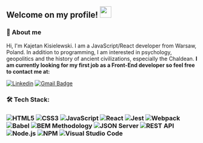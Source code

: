 <h2>Welcome on my profile! <img src="https://raw.githubusercontent.com/MartinHeinz/MartinHeinz/master/wave.gif" width="30px" height="30px"></h2>

<h3>🙍 About me</h3>

Hi, I'm Kajetan Kisielewski. I am a JavaScript/React developer from Warsaw, Poland. In addition to programming, I am interested in psychology, 
geopolitics and the history of ancient civilizations, especially the Chaldean. **I am currently looking for my first job as a Front-End developer so feel free to contact me at:**  

[![Linkedin](https://img.shields.io/badge/-LinkedIn-blue?style=for-the-badge&logo=Linkedin&logoColor=white&link=https://www.linkedin.com/in/kajetan-kisielewski/)](https://www.linkedin.com/in/kajetan-kisielewski/)
[![Gmail Badge](https://img.shields.io/badge/-Gmail-c14438?style=for-the-badge&logo=Gmail&logoColor=white&link=mailto:kajetankisielewski@gmail.com)](mailto:kajetankisielewski@gmail.com)


<h3>🛠  Tech Stack:<h3>

![HTML5](https://img.shields.io/badge/HTML5-E34F26?style=for-the-badge&logo=html5&logoColor=white)
![CSS3](https://img.shields.io/badge/CSS3-1572B6?style=for-the-badge&logo=css3&logoColor=white)
![JavaScript](https://img.shields.io/badge/JavaScript-323330?style=for-the-badge&logo=javascript&logoColor=F7DF1E)
![React](https://img.shields.io/badge/React-20232A?style=for-the-badge&logo=react&logoColor=61DAFB)
![Jest](https://img.shields.io/badge/Jest-C21325?style=for-the-badge&logo=jest&logoColor=white)
![Webpack](https://img.shields.io/badge/Webpack-8DD6F9?style=for-the-badge&logo=Webpack&logoColor=white)
![Babel](https://img.shields.io/badge/Babel-F9DC3E?style=for-the-badge&logo=babel&logoColor=white)
![BEM Methodology](https://img.shields.io/badge/BEM%20Methodology-29BDfD?style=for-the-badge&logo=BEM&logoColor=white)
![JSON Server](https://img.shields.io/badge/JSON%20Server-6f736d?style=for-the-badge&logo=JSON&logoColor=white)
![REST API](https://img.shields.io/badge/REST%20API-4f736d?style=for-the-badge&logoColor=white)
![Node.js](https://img.shields.io/badge/Node.JS-339933?style=for-the-badge&logo=Node.js&logoColor=white)
![NPM](https://img.shields.io/badge/NPM-CB3837?style=for-the-badge&logo=npm&logoColor=white)
![Visual Studio Code](https://img.shields.io/badge/-Visual%20Studio%20Code-0A1A2F?style=for-the-badge&logo=visual-studio-code&logoColor=007ACC)

